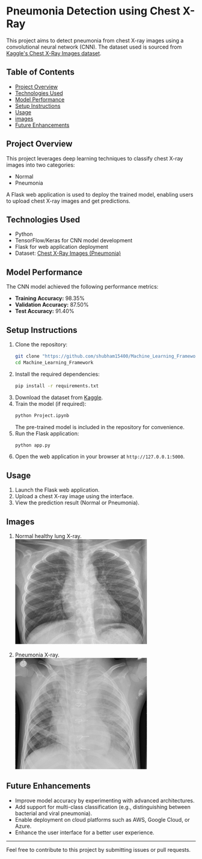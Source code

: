 # Pneumonia Detection using Chest X-Ray

This project aims to detect pneumonia from chest X-ray images using a convolutional neural network (CNN). The dataset used is sourced from [Kaggle's Chest X-Ray Images dataset](https://www.kaggle.com/datasets/paultimothymooney/chest-xray-pneumonia).

## Table of Contents
- [Project Overview](#project-overview)
- [Technologies Used](#technologies-used)
- [Model Performance](#model-performance)
- [Setup Instructions](#setup-instructions)
- [Usage](#usage)
- [images](#images)
- [Future Enhancements](#future-enhancements)
  

## Project Overview
This project leverages deep learning techniques to classify chest X-ray images into two categories:
- Normal
- Pneumonia

A Flask web application is used to deploy the trained model, enabling users to upload chest X-ray images and get predictions.

## Technologies Used
- Python
- TensorFlow/Keras for CNN model development
- Flask for web application deployment
- Dataset: [Chest X-Ray Images (Pneumonia)](https://www.kaggle.com/datasets/paultimothymooney/chest-xray-pneumonia)

## Model Performance
The CNN model achieved the following performance metrics:
- **Training Accuracy:** 98.35%
- **Validation Accuracy:** 87.50%
- **Test Accuracy:** 91.40%

## Setup Instructions
1. Clone the repository:
   ```bash
   git clone "https://github.com/shubham15400/Machine_Learning_Framework/"
   cd Machine_Learning_Framework
   ```
2. Install the required dependencies:
   ```bash
   pip install -r requirements.txt
   ```
3. Download the dataset from [Kaggle](https://www.kaggle.com/datasets/paultimothymooney/chest-xray-pneumonia).
4. Train the model (if required):
   ```bash
   python Project.ipynb
   ```
   The pre-trained model is included in the repository for convenience.
5. Run the Flask application:
   ```bash
   python app.py
   ```
6. Open the web application in your browser at `http://127.0.0.1:5000`.

## Usage
1. Launch the Flask web application.
2. Upload a chest X-ray image using the interface.
3. View the prediction result (Normal or Pneumonia).

## Images

1. Normal healthy lung X-ray. <br> <img src="Sample images/Normal.jpeg" width="350" title="Normal healthy lung X-ray"/> <br> <br>
2. Pneumonia X-ray. <br> <img src="Sample images/Pneumonia.jpeg" width="350" title="Pneumonia X-ray"/>

## Future Enhancements
- Improve model accuracy by experimenting with advanced architectures.
- Add support for multi-class classification (e.g., distinguishing between bacterial and viral pneumonia).
- Enable deployment on cloud platforms such as AWS, Google Cloud, or Azure.
- Enhance the user interface for a better user experience.

---

Feel free to contribute to this project by submitting issues or pull requests.
